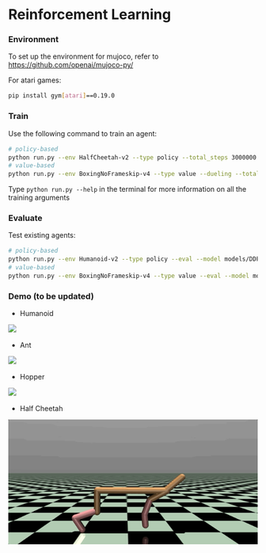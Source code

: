 # Reinforcement Learning

### Environment
To set up the environment for mujoco, refer to https://github.com/openai/mujoco-py/

For atari games:
```bash
pip install gym[atari]==0.19.0
```

### Train
Use the following command to train an agent:
```bash
# policy-based
python run.py --env HalfCheetah-v2 --type policy --total_steps 3000000 --train
# value-based
python run.py --env BoxingNoFrameskip-v4 --type value --dueling --total_steps 10000000 --train
```
Type ```python run.py --help``` in the terminal for more information on all the training arguments

### Evaluate
Test existing agents:
```bash
# policy-based
python run.py --env Humanoid-v2 --type policy --eval --model models/DDPG_actor_Humanoid-v2.pickle
# value-based
python run.py --env BoxingNoFrameskip-v4 --type value --eval --model models/DQN_model_BoxingNoFrameskip-v4.pickle
```

### Demo (to be updated)
- Humanoid

![](resource/humanoid.gif)
- Ant

![](resource/ant.gif)
- Hopper

![](resource/hopper.gif)
- Half Cheetah

![](resource/halfcheetah.gif)









